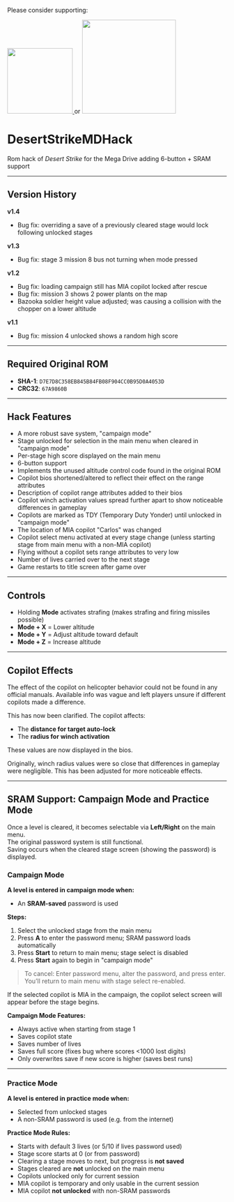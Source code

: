 Please consider supporting:

<a href="https://www.buymeacoffee.com/nani16bit" target="_blank">
  <img src="https://cdn.buymeacoffee.com/buttons/v2/default-yellow.png" width="150" />
</a> 
or 
<a href="https://github.com/sponsors/irmaosver-e" target="_blank">
<img src="https://img.shields.io/badge/GitHub%20Sponsors-brightgreen" width="215" />
</a>

# DesertStrikeMDHack

Rom hack of *Desert Strike* for the Mega Drive adding 6-button + SRAM support

---

## Version History

**v1.4**
- Bug fix: overriding a save of a previously cleared stage would lock following unlocked stages

**v1.3**
- Bug fix: stage 3 mission 8 bus not turning when mode pressed

**v1.2**
- Bug fix: loading campaign still has MIA copilot locked after rescue
- Bug fix: mission 3 shows 2 power plants on the map
- Bazooka soldier height value adjusted; was causing a collision with the chopper on a lower altitude

**v1.1**
- Bug fix: mission 4 unlocked shows a random high score

---

## Required Original ROM

- **SHA-1**: `D7E7D8C358EB845B84FB08F904CC0B95D0A4053D`
- **CRC32**: `67A9860B`

---

## Hack Features

- A more robust save system, "campaign mode"
- Stage unlocked for selection in the main menu when cleared in "campaign mode"
- Per-stage high score displayed on the main menu
- 6-button support
- Implements the unused altitude control code found in the original ROM
- Copilot bios shortened/altered to reflect their effect on the range attributes
- Description of copilot range attributes added to their bios
- Copilot winch activation values spread further apart to show noticeable differences in gameplay
- Copilots are marked as TDY (Temporary Duty Yonder) until unlocked in "campaign mode"
- The location of MIA copilot "Carlos" was changed
- Copilot select menu activated at every stage change (unless starting stage from main menu with a non-MIA copilot)
- Flying without a copilot sets range attributes to very low
- Number of lives carried over to the next stage
- Game restarts to title screen after game over

---

## Controls

- Holding **Mode** activates strafing (makes strafing and firing missiles possible)
- **Mode + X** = Lower altitude  
- **Mode + Y** = Adjust altitude toward default  
- **Mode + Z** = Increase altitude  

---

## Copilot Effects

The effect of the copilot on helicopter behavior could not be found in any official manuals. Available info was vague and left players unsure if different copilots made a difference.

This has now been clarified. The copilot affects:
- The **distance for target auto-lock**
- The **radius for winch activation**

These values are now displayed in the bios.

Originally, winch radius values were so close that differences in gameplay were negligible. This has been adjusted for more noticeable effects.

---

## SRAM Support: Campaign Mode and Practice Mode

Once a level is cleared, it becomes selectable via **Left/Right** on the main menu.  
The original password system is still functional.  
Saving occurs when the cleared stage screen (showing the password) is displayed.

### Campaign Mode

**A level is entered in campaign mode when:**
- An **SRAM-saved** password is used

**Steps:**
1. Select the unlocked stage from the main menu  
2. Press **A** to enter the password menu; SRAM password loads automatically  
3. Press **Start** to return to main menu; stage select is disabled  
4. Press **Start** again to begin in "campaign mode"  

> To cancel: Enter password menu, alter the password, and press enter. You’ll return to main menu with stage select re-enabled.

If the selected copilot is MIA in the campaign, the copilot select screen will appear before the stage begins.

**Campaign Mode Features:**
- Always active when starting from stage 1
- Saves copilot state
- Saves number of lives
- Saves full score (fixes bug where scores <1000 lost digits)
- Only overwrites save if new score is higher (saves best runs)

---

### Practice Mode

**A level is entered in practice mode when:**
- Selected from unlocked stages  
- A non-SRAM password is used (e.g. from the internet)

**Practice Mode Rules:**
- Starts with default 3 lives (or 5/10 if lives password used)
- Stage score starts at 0 (or from password)
- Clearing a stage moves to next, but progress is **not saved**
- Stages cleared are **not** unlocked on the main menu
- Copilots unlocked only for current session
- MIA copilot is temporary and only usable in the current session
- MIA copilot **not unlocked** with non-SRAM passwords
